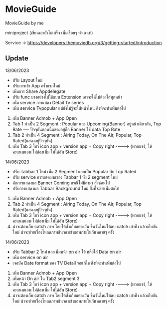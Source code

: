 # MovieGuide
 MovieGuide by me 
 
miniproject (เขียนเองยังไม่เสร็จ เพิ่มเรื่อยๆ ทำเอาเท่)

Service -> https://developers.themoviedb.org/3/getting-started/introduction


## Update
13/06/2023
- ปรับ Layout ใหม่
- ปรับการเข้า App ครั้งแรกใหม่
- เพิ่มการ Share Appdelegate
- ปรับ func บางอย่างไปใช้แบบ Extension เอาจะได้ไม่ต้องใส่ทุกหน้า
- เพิ่ม service การแสดง Detail Tv series 
- เพิ่ม service Tvpopular แต่ยังไม่รู้จะใส่หน้าไหน
สิ่งที่จะทำเพิ่มต่อไป
1. เพิ่ม Banner Admob + App Open
2. Tab 1 ทำเป็น 2 Segment : Popular และ Upcoming(Banner) อยู่หน้าเดียวกัน, Top Rate --- ปัจจุบันตอนนี้แสดงอยู่คือ Banner ใช้ data Top Rate
3. Tab 2 ทำเป็น 4 Segment : Airing Today, On The Air, Popular, Top Rated(แสดงอยู่ปัจจุบัน)
4. เพิ่ม Tab 3 โชว์ icon app + version app + Copy right ----> (พวกแชร์, ให้คะแนนแอพ ไม่ต้องเพิ่ม ไม่ได้อัพ Store)

14/06/2023
- ปรับ Tabbar 1 ใหม่ เพิ่ม 2 Segment แยกเป็น Popular กับ Top Rated
- ปรับ service การแสดงผลของ Tabbar 1 ทั้ง 2 segment ใหม่
- ดักการแสดงผล Banner Coming กรณีไม่มีค่ามา สั่งซ่อนไป
- ปรับการแสดงผล Tabbar Background ใหม่
สิ่งที่จะทำเพิ่มต่อไป
1. เพิ่ม Banner Admob + App Open
2. Tab 2 ทำเป็น 4 Segment : Airing Today, On The Air, Popular, Top Rated(แสดงอยู่ปัจจุบัน)
3. เพิ่ม Tab 3 โชว์ icon app + version app + Copy right ----> (พวกแชร์, ให้คะแนนแอพ ไม่ต้องเพิ่ม ไม่ได้อัพ Store)
4. น่าจะต้องเก็บ catch ภาพ โดยให้สั่งเก็บแต่ละวัน ขึ้นวันใหม่ให้ลบ catch เก่าทิ้ง แล้วเก็บอันใหม่ น่าจะช่วยเรื่องโหลดภาพช้าเวลาเข้าแอพภายในวันหลายๆ ครั้ง

14/06/2023
- ปรับ Tabbar 2 ใหม่ และเพิ่มหน้า on air ไว้เหลือใส่ Data on air
- เพิ่ม service on air
- เจอบัค Date format ของ TV Detail รอแก้ไข
สิ่งที่จะทำเพิ่มต่อไป
1. เพิ่ม Banner Admob + App Open
2. เพิ่มหน้า On air ใน Tab2 segment 3
3. เพิ่ม Tab 3 โชว์ icon app + version app + Copy right ----> (พวกแชร์, ให้คะแนนแอพ ไม่ต้องเพิ่ม ไม่ได้อัพ Store)
4. น่าจะต้องเก็บ catch ภาพ โดยให้สั่งเก็บแต่ละวัน ขึ้นวันใหม่ให้ลบ catch เก่าทิ้ง แล้วเก็บอันใหม่ น่าจะช่วยเรื่องโหลดภาพช้าเวลาเข้าแอพภายในวันหลายๆ ครั้ง
